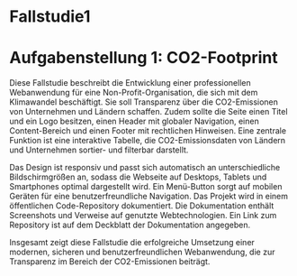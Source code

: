 # Fallstudie1
# Aufgabenstellung 1: CO2-Footprint

Diese Fallstudie beschreibt die Entwicklung einer professionellen Webanwendung für eine Non-Profit-Organisation, die sich mit dem Klimawandel beschäftigt. Sie soll Transparenz über die CO2-Emissionen von Unternehmen und Ländern schaffen. Zudem sollte die Seite einen Titel und ein Logo besitzen, einen Header mit globaler Navigation, einen Content-Bereich und einen Footer mit rechtlichen Hinweisen. Eine zentrale Funktion ist eine interaktive Tabelle, die CO2-Emissionsdaten von Ländern und Unternehmen sortier- und filterbar darstellt.

Das Design ist responsiv und passt sich automatisch an unterschiedliche Bildschirmgrößen an, sodass die Webseite auf Desktops, Tablets und Smartphones optimal dargestellt wird. Ein Menü-Button sorgt auf mobilen Geräten für eine benutzerfreundliche Navigation. Das Projekt wird in einem öffentlichen Code-Repository dokumentiert. Die Dokumentation enthält Screenshots und Verweise auf genutzte Webtechnologien. Ein Link zum Repository ist auf dem Deckblatt der Dokumentation angegeben.

Insgesamt zeigt diese Fallstudie die erfolgreiche Umsetzung einer modernen, sicheren und benutzerfreundlichen Webanwendung, die zur Transparenz im Bereich der CO2-Emissionen beiträgt.
